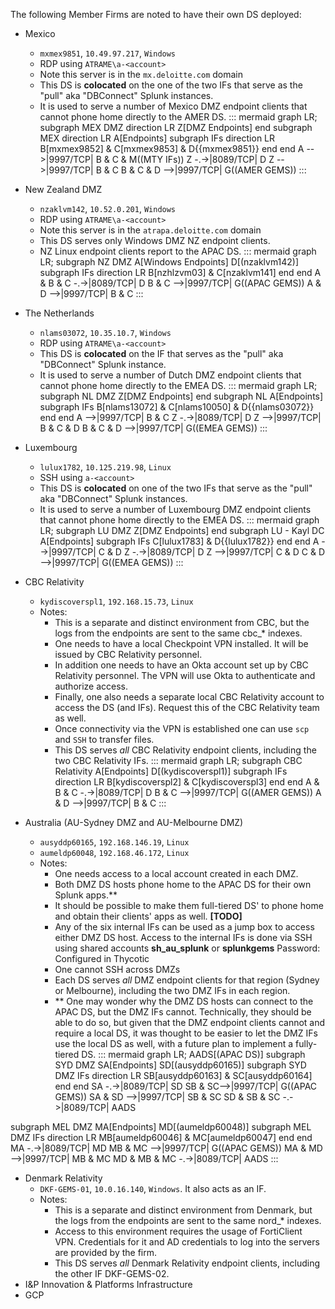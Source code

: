 The following Member Firms are noted to have their own DS deployed:
- Mexico
  - `mxmex9851`, `10.49.97.217`, `Windows`
  - RDP using `ATRAME\a-<account>`
  - Note this server is in the `mx.deloitte.com` domain
  - This DS is **colocated** on the one of the two IFs that serve as the "pull" aka "DBConnect" Splunk instances.
  - It is used to serve a number of Mexico DMZ endpoint clients that cannot phone home directly to the AMER DS.
::: mermaid
 graph LR;
  subgraph MEX DMZ
   direction LR
   Z[DMZ Endpoints]
 end
 subgraph MEX
  direction LR
  A[Endpoints]
  subgraph IFs
   direction LR
   B[mxmex9852] & C[mxmex9853] & D{{mxmex9851}}
  end
 end
 A -->|9997/TCP| B & C & M((MTY IFs))
 Z -.->|8089/TCP| D
 Z -->|9997/TCP| B & C
 B & C & D -->|9997/TCP| G((AMER GEMS))
:::
- New Zealand DMZ
  - `nzaklvm142`, `10.52.0.201`, `Windows`
  - RDP using `ATRAME\a-<account>`
  - Note this server is in the `atrapa.deloitte.com` domain
  - This DS serves only Windows DMZ NZ endpoint clients.
  - NZ Linux endpoint clients report to the APAC DS.
::: mermaid
 graph LR;
 subgraph NZ DMZ
  A[Windows Endpoints]
  D[(nzaklvm142)]
  subgraph IFs
   direction LR
   B[nzhlzvm03] & C[nzaklvm141]
  end
 end
 A & B & C -.->|8089/TCP| D
 B & C -->|9997/TCP| G((APAC GEMS))
 A & D -->|9997/TCP| B & C
:::
- The Netherlands
  - `nlams03072`, `10.35.10.7`, `Windows`
  - RDP using `ATRAME\a-<account>`
  - This DS is **colocated** on the IF that serves as the "pull" aka "DBConnect" Splunk instance.
  - It is used to serve a number of Dutch DMZ endpoint clients that cannot phone home directly to the EMEA DS.
::: mermaid
 graph LR;
  subgraph NL DMZ
   Z[DMZ Endpoints]
 end
 subgraph NL
  A[Endpoints]
  subgraph IFs
   B[nlams13072] & C[nlams10050] & D{{nlams03072}}
  end
 end
 A -->|9997/TCP| B & C
 Z -.->|8089/TCP| D
 Z -->|9997/TCP| B & C & D
 B & C & D -->|9997/TCP| G((EMEA GEMS))
:::
- Luxembourg
  - `lulux1782`, `10.125.219.98`, `Linux`
  - SSH using `a-<account>`
  - This DS is **colocated** on one of the two IFs that serve as the "pull" aka "DBConnect" Splunk instances.
  - It is used to serve a number of Luxembourg DMZ endpoint clients that cannot phone home directly to the EMEA DS.
::: mermaid
 graph LR;
  subgraph LU DMZ
   Z[DMZ Endpoints]
 end
 subgraph LU - Kayl DC
  A[Endpoints]
  subgraph IFs
   C[lulux1783] & D{{lulux1782}}
  end
 end
 A -->|9997/TCP| C & D
 Z -.->|8089/TCP| D
 Z -->|9997/TCP| C & D
 C & D -->|9997/TCP| G((EMEA GEMS))
:::
- CBC Relativity
  - `kydiscoverspl1`, `192.168.15.73`, `Linux`
  - Notes:
    - This is a separate and distinct environment from CBC, but the logs from the endpoints are sent to the same cbc_* indexes.
    - One needs to have a local Checkpoint VPN installed. It will be issued by CBC Relativity personnel.
    - In addition one needs to have an Okta account set up by CBC Relativity personnel.  The VPN will use Okta to authenticate and authorize access.
    - Finally, one also needs a separate local CBC Relativity account to access the DS (and IFs).  Request this of the CBC Relativity team as well.
    - Once connectivity via the VPN is established one can use `scp` and `SSH` to transfer files.
    - This DS serves _all_ CBC Relativity endpoint clients, including the two CBC Relativity IFs.
::: mermaid
 graph LR;
 subgraph CBC Relativity
  A[Endpoints]
  D[(kydiscoverspl1)]
  subgraph IFs
   direction LR
   B[kydiscoverspl2] & C[kydiscoverspl3]
  end
 end
 A & B & C -.->|8089/TCP| D
 B & C -->|9997/TCP| G((AMER GEMS))
 A & D -->|9997/TCP| B & C
:::

- Australia (AU-Sydney DMZ and AU-Melbourne DMZ)
  - `ausyddp60165`, `192.168.146.19`, `Linux`
  - `aumeldp60048`, `192.168.46.172`, `Linux`
  - Notes:
    - One needs access to a local account created in each DMZ.
    - Both DMZ DS hosts phone home to the APAC DS for their own Splunk apps.**
    - It should be possible to make them full-tiered DS' to phone home and obtain their clients' apps as well. **[TODO]**
    - Any of the six internal IFs can be used as a jump box to access either DMZ DS host.  Access to the internal IFs is done via SSH using shared accounts **sh_au_splunk** or **splunkgems**  Password: Configured in Thycotic
    - One cannot SSH across DMZs
    - Each DS serves _all_ DMZ endpoint clients for that region (Sydney or Melbourne), including the two DMZ IFs in each region.
    - ** One may wonder why the DMZ DS hosts can connect to the APAC DS, but the DMZ IFs cannot.  Technically, they should be able to do so, but given that the DMZ endpoint clients cannot and require a local DS, it was thought to be easier to let the DMZ IFs use the local DS as well, with a future plan to implement a fully-tiered DS.
::: mermaid
 graph LR;
 AADS[(APAC DS)]
 subgraph SYD DMZ
  SA[Endpoints]
  SD[(ausyddp60165)]
  subgraph SYD DMZ IFs
   direction LR
   SB[ausyddp60163] & SC[ausyddp60164]
  end
 end
 SA -.->|8089/TCP| SD
 SB & SC-->|9997/TCP| G((APAC GEMS))
 SA & SD -->|9997/TCP| SB & SC
 SD & SB & SC -.->|8089/TCP| AADS


 subgraph MEL DMZ
  MA[Endpoints]
  MD[(aumeldp60048)]
  subgraph MEL DMZ IFs
   direction LR
   MB[aumeldp60046] & MC[aumeldp60047]
  end
 end
 MA -.->|8089/TCP| MD
 MB & MC -->|9997/TCP| G((APAC GEMS))
 MA & MD -->|9997/TCP| MB & MC
 MD & MB & MC -.->|8089/TCP| AADS
:::

- Denmark Relativity
  - `DKF-GEMS-01`, `10.0.16.140`, `Windows`. It also acts as an IF.
  - Notes:
    - This is a separate and distinct environment from Denmark, but the logs from the endpoints are sent to the same nord_* indexes.
    - Access to this environment requires the usage of FortiClient VPN. Credentials for it and AD credentials to log into the servers are provided by the firm.
    - This DS serves _all_ Denmark Relativity endpoint clients, including the other IF DKF-GEMS-02.
- I&P  Innovation & Platforms Infrastructure
- GCP